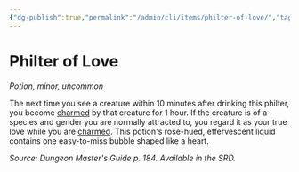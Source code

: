 ```yaml
---
{"dg-publish":true,"permalink":"/admin/cli/items/philter-of-love/","tags":["compendium/src/5e/dmg","item/rarity/uncommon","item/tier/minor","item/wondrous/potion"],"updated":"2025-01-11T15:32:18.785+00:00"}
---
```


# Philter of Love
*Potion, minor, uncommon*  


The next time you see a creature within 10 minutes after drinking this philter, you become [charmed](/3-Mechanics/CLI/rules/conditions.md#charmed) by that creature for 1 hour. If the creature is of a species and gender you are normally attracted to, you regard it as your true love while you are [charmed](/3-Mechanics/CLI/rules/conditions.md#charmed). This potion's rose-hued, effervescent liquid contains one easy-to-miss bubble shaped like a heart.

*Source: Dungeon Master's Guide p. 184. Available in the SRD.*